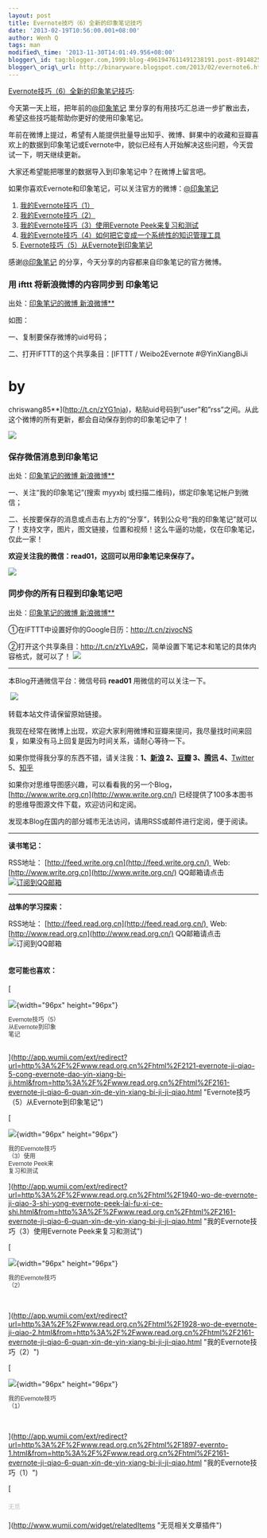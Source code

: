 ```yaml
--- 
layout: post 
title: Evernote技巧（6）全新的印象笔记技巧 
date: '2013-02-19T10:56:00.001+08:00' 
author: Wenh Q
tags: man
modified\_time: '2013-11-30T14:01:49.956+08:00' 
blogger\_id: tag:blogger.com,1999:blog-4961947611491238191.post-8914825289728379851
blogger\_orig\_url: http://binaryware.blogspot.com/2013/02/evernote6.html
---
```

[Evernote技巧（6）全新的印象笔记技巧](http://www.read.org.cn/html/2161-evernote-ji-qiao-6-quan-xin-de-yin-xiang-bi-ji-ji-qiao.html):

今天第一天上班，把年前的[@印象笔记](http://weibo.com/yinxiangbiji)
里分享的有用技巧汇总进一步扩散出去，希望这些技巧能帮助你更好的使用印象笔记。

年前在微博上提过，希望有人能提供批量导出知乎、微博、鲜果中的收藏和豆瓣喜欢上的数据到印象笔记或Evernote中，貌似已经有人开始解决这些问题，今天尝试一下，明天继续更新。

大家还希望能把哪里的数据导入到印象笔记中？在微博上留言吧。

如果你喜欢Evernote和印象笔记，可以关注官方的微博：[@印象笔记](mailto:Evernote@%E5%8D%B0%E8%B1%A1%E7%AC%94%E8%AE%B0)


1.  [我的Evernote技巧（1）](http://www.read.org.cn/html/1897-evernto-1.html)
2.  [我的Evernote技巧（2）](http://www.read.org.cn/html/1928-wo-de-evernote-ji-qiao-2.html)
3.  [我的Evernote技巧（3）使用Evernote
    Peek来复习和测试](http://www.read.org.cn/html/1940-wo-de-evernote-ji-qiao-3-shi-yong-evernote-peek-lai-fu-xi-ce-shi.html)
4.  [我的Evernote技巧（4）如何把它变成一个系统性的知识管理工具](http://www.read.org.cn/html/1980-wo-de-evernote-ji-qiao-4-ru-ba-ta-bian-cheng-yi-ge-xi-tong-xing-de-zhi-shi-guan-li-gong-ju.html)
5.  [Evernote技巧（5）从Evernote到印象笔记](http://www.read.org.cn/html/2121-evernote-ji-qiao-5-cong-evernote-dao-yin-xiang-bi-ji.html)

感谢[@印象笔记](http://weibo.com/yinxiangbiji)
的分享，今天分享的内容都来自印象笔记的官方微博。




### **用 ifttt 将新浪微博的内容同步到 印象笔记**

出处：[印象笔记的微博 新浪微博**](http://weibo.com/yinxiangbiji)

如图：

一、复制要保存微博的uid号码；

二、打开IFTTT的这个共享条目：[IFTTT / Weibo2Evernote
#@YinXiangBiJi
# by
chriswang85**](http://t.cn/zYG1nja)，粘贴uid号码到”user”和”rss”之间。从此这个微博的所有更新，都会自动保存到你的印象笔记中了！

![](http://p2.zhimg.com/eb/f9/ebf9f2564887ba0651f12835b1ec2b51_m.jpg)




### **保存微信消息到印象笔记**



出处：[印象笔记的微博 新浪微博**](http://weibo.com/yinxiangbiji)

一、关注“我的印象笔记”(搜索 myyxbj
或扫描二维码)，绑定印象笔记帐户到微信；

二、长按要保存的消息或点击右上方的“分享”，转到公众号“我的印象笔记”就可以了！支持文字，图片，图文链接，位置和视频！这么牛逼的功能，仅在印象笔记，仅此一家！

**欢迎关注我的微信：read01，这回可以用印象笔记来保存了。**

![](http://ww2.sinaimg.cn/bmiddle/a6bdefa0jw1e1jfh7v6pej.jpg)




### **同步你的所有日程到印象笔记吧**

出处：[印象笔记的微博 新浪微博**](http://weibo.com/yinxiangbiji)

①在IFTTT中设置好你的Google日历：<http://t.cn/zjvocNS>

②打开这个共享条目：<http://t.cn/zYLvA9C>，简单设置下笔记本和笔记的具体内容格式，就可以了！
![](http://ww1.sinaimg.cn/bmiddle/a6bdefa0jw1e1uzo7s8pmj.jpg)




------------------------------------------------------------------------

本Blog开通微信平台：微信号码 **read01** 用微信的可以关注一下。

 ![](https://xfxkia.blu.livefilestore.com/y1pb7QzjJUXzlHsL2XLnFy_uAekSEJxwobuOVZMe6XcisZvtqEKe0a6Lha5k7PH2TFNdxy2hB4XBM4/%E5%BE%AE%E4%BF%A1%E4%BA%8C%E7%BB%B4%E7%A0%81.jpg?psid=1)

转载本站文件请保留原始链接。

我现在经常在微博上出现，欢迎大家利用微博和豆瓣来提问，我尽量找时间来回复，如果没有马上回复是因为时间关系，请耐心等待一下。

如果你觉得我分享的东西不错，请关注我：**1、[新浪](http://weibo.com/warfalcon)
2、[豆瓣](http://www.douban.com/people/warfalcon/)
3、[腾讯](http://t.qq.com/warfalcon)
4、**[Twitter](http://www.twitter.com/warfalcon)
5、[知乎](http://www.zhihu.com/people/warfalcon)

如果你对思维导图感兴趣，可以看看我的另一个Blog，[http://www.write.org.cn](http://www.write.org.cn/)
已经提供了100多本图书的思维导图源文件下载，欢迎访问和定阅。

发现本Blog在国内的部分城市无法访问，请用RSS或邮件进行定阅，便于阅读。

****

**读书笔记：**

RSS地址： [http://feed.write.org.cn](http://feed.write.org.cn/)  Web:
[http://www.write.org.cn](http://www.write.org.cn/)
QQ邮箱请点击[![订阅到QQ邮箱](http://rescdn.qqmail.com/zh_CN/dy/btn_dyrss.gif)](http://mail.qq.com/cgi-bin/bookcol?colid=20039)

****

**战隼的学习探索：**

RSS地址： [http://feed.read.org.cn](http://feed.read.org.cn/)  Web:
[http://www.read.org.cn](http://www.read.org.cn/) QQ邮箱请点击
![订阅到QQ邮箱](http://rescdn.qqmail.com/zh_CN/dy/btn_dyrss.gif)


**<span
style="display: block!important; padding: 20px 0 5px!important;">您可能也喜欢：</span>**



[

![](http://static.wumii.cn/site_images/2013/01/03/68058671.png){width="96px"
height="96px"}



<span
style="color: #333333; display: block!important; font: 12px/15px arial!important; height: 60px!important; line-height: 15px!important; margin: 3px 0 0 0!important; overflow: hidden!important; padding: 0!important; width: 102px!important;">Evernote技巧（5）从Evernote到印象笔记</span>

](http://app.wumii.com/ext/redirect?url=http%3A%2F%2Fwww.read.org.cn%2Fhtml%2F2121-evernote-ji-qiao-5-cong-evernote-dao-yin-xiang-bi-ji.html&from=http%3A%2F%2Fwww.read.org.cn%2Fhtml%2F2161-evernote-ji-qiao-6-quan-xin-de-yin-xiang-bi-ji-ji-qiao.html "Evernote技巧（5）从Evernote到印象笔记")



[

![](http://static.wumii.cn/site_images/2012/07/31/38119416.png){width="96px"
height="96px"}



<span
style="color: #333333; display: block!important; font: 12px/15px arial!important; height: 60px!important; line-height: 15px!important; margin: 3px 0 0 0!important; overflow: hidden!important; padding: 0!important; width: 102px!important;">我的Evernote技巧（3）使用Evernote
Peek来复习和测试</span>

](http://app.wumii.com/ext/redirect?url=http%3A%2F%2Fwww.read.org.cn%2Fhtml%2F1940-wo-de-evernote-ji-qiao-3-shi-yong-evernote-peek-lai-fu-xi-ce-shi.html&from=http%3A%2F%2Fwww.read.org.cn%2Fhtml%2F2161-evernote-ji-qiao-6-quan-xin-de-yin-xiang-bi-ji-ji-qiao.html "我的Evernote技巧（3）使用Evernote Peek来复习和测试")



[

![](http://static.wumii.cn/site_images/2012/05/13/26006932.jpg){width="96px"
height="96px"}



<span
style="color: #333333; display: block!important; font: 12px/15px arial!important; height: 60px!important; line-height: 15px!important; margin: 3px 0 0 0!important; overflow: hidden!important; padding: 0!important; width: 102px!important;">我的Evernote技巧（2）</span>

](http://app.wumii.com/ext/redirect?url=http%3A%2F%2Fwww.read.org.cn%2Fhtml%2F1928-wo-de-evernote-ji-qiao-2.html&from=http%3A%2F%2Fwww.read.org.cn%2Fhtml%2F2161-evernote-ji-qiao-6-quan-xin-de-yin-xiang-bi-ji-ji-qiao.html "我的Evernote技巧（2）")



[

![](http://static.wumii.cn/site_images/2012/07/31/38120425.png){width="96px"
height="96px"}



<span
style="color: #333333; display: block!important; font: 12px/15px arial!important; height: 60px!important; line-height: 15px!important; margin: 3px 0 0 0!important; overflow: hidden!important; padding: 0!important; width: 102px!important;">我的Evernote技巧（1）</span>

](http://app.wumii.com/ext/redirect?url=http%3A%2F%2Fwww.read.org.cn%2Fhtml%2F1897-evernto-1.html&from=http%3A%2F%2Fwww.read.org.cn%2Fhtml%2F2161-evernote-ji-qiao-6-quan-xin-de-yin-xiang-bi-ji-ji-qiao.html "我的Evernote技巧（1）")



[

<span
style="color: #bbbbbb; display: block!important; font-family: arial!important; font-size: 12px!important; padding: 5px 0!important;">无觅</span>

](http://www.wumii.com/widget/relatedItems "无觅相关文章插件")
